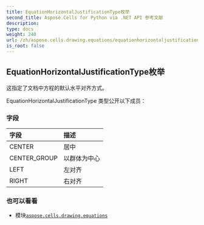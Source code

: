 ```yaml
---
title: EquationHorizontalJustificationType枚举
second_title: Aspose.Cells for Python via .NET API 参考文献
description:
type: docs
weight: 240
url: /zh/aspose.cells.drawing.equations/equationhorizontaljustificationtype/
is_root: false
---
```

## EquationHorizontalJustificationType枚举
这指定了文档中方程的默认水平对齐方式。



EquationHorizontalJustificationType 类型公开以下成员：

### 字段
|字段|描述|
| :- | :- |
| CENTER |居中|
| CENTER_GROUP |以群体为中心|
| LEFT |左对齐|
| RIGHT |右对齐|



### 也可以看看
* 模块[`aspose.cells.drawing.equations`](..)
